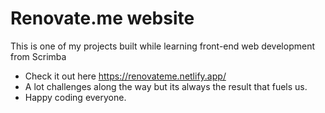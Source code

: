 # Renovate.me website
 This is one of my projects built while learning front-end web development from Scrimba
 - Check it out here https://renovateme.netlify.app/
 - A lot challenges along the way but its always the result that fuels us.
 - Happy coding everyone.
